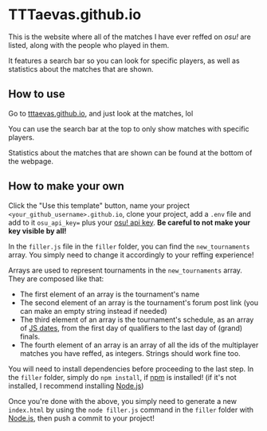 # TTTaevas.github.io

This is the website where all of the matches I have ever reffed on *osu!* are listed, along with the people who played in them.

It features a search bar so you can look for specific players, as well as statistics about the matches that are shown.

## How to use

Go to [tttaevas.github.io](https://tttaevas.github.io), and just look at the matches, lol

You can use the search bar at the top to only show matches with specific players.

Statistics about the matches that are shown can be found at the bottom of the webpage.

## How to make your own

Click the "Use this template" button, name your project `<your_github_username>.github.io`, clone your project, add a `.env` file and add to it `osu_api_key=` plus your [osu! api key](https://osu.ppy.sh/p/api/). **Be careful to not make your key visible by all!**

In the `filler.js` file in the `filler` folder, you can find the `new_tournaments` array. You simply need to change it accordingly to your reffing experience!

Arrays are used to represent tournaments in the `new_tournaments` array. They are composed like that:

- The first element of an array is the tournament's name
- The second element of an array is the tournament's forum post link (you can make an empty string instead if needed)
- The third element of an array is the tournament's schedule, as an array of [JS dates](https://www.w3schools.com/jsref/jsref_obj_date.asp), from the first day of qualifiers to the last day of (grand) finals.
- The fourth element of an array is an array of all the ids of the multiplayer matches you have reffed, as integers. Strings should work fine too.

You will need to install dependencies before proceeding to the last step. In the `filler` folder, simply do `npm install`, if [npm](https://www.npmjs.com/) is installed! (if it's not installed, I recommend installing [Node.js](https://nodejs.org/))

Once you're done with the above, you simply need to generate a new `index.html` by using the `node filler.js` command in the `filler` folder with [Node.js](https://nodejs.org/), then push a commit to your project!
